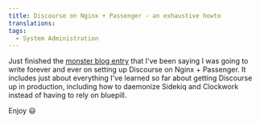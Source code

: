 ```yaml
---
title: Discourse on Nginx + Passenger - an exhaustive howto
translations:
tags:
  - System Administration
---
```


Just finished the [monster blog entry](http://blog.bigdinosaur.org/setting-up-discourse-with-passenger-and-nginx/) that I've been saying I was going to write forever and ever on setting up Discourse on Nginx + Passenger. It includes just about everything I've learned so far about getting Discourse up in production, including how to daemonize Sidekiq and Clockwork instead of having to rely on bluepill.

Enjoy :smiley: 